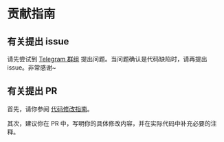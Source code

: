 # 贡献指南

## 有关提出 issue
请先尝试到 [Telegram 群组](https://t.me/joinchat/A0P0mxHipaEeJ-4vzKgTuQ) 提出问题。当问题确认是代码缺陷时，请再提出 issue。非常感谢~

## 有关提出 PR
首先，请你参阅 [代码修改指南](/zh-cn/ModifyCode)。

其次，建议你在 PR 中，写明你的具体修改内容，并在实际代码中补充必要的注释。
